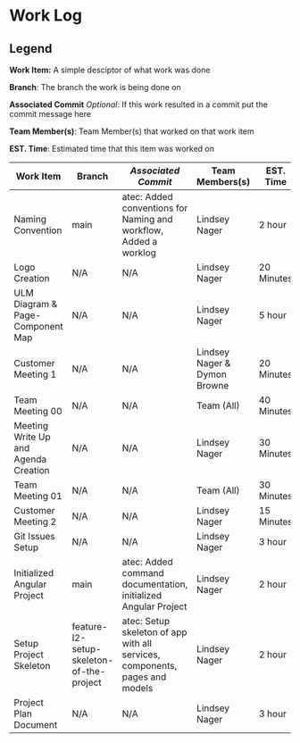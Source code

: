 # Work Log

## Legend
**Work Item:** A simple desciptor of what work was done

**Branch**: The branch the work is being done on

**Associated Commit** *Optional*: If this work resulted in a commit put the commit message here

**Team Member(s)**: Team Member(s) that worked on that work item

**EST. Time**: Estimated time that this item was worked on


|Work Item|Branch|*Associated Commit*|Team Members(s)|EST. Time|
|-------|---|---|---|---|
|Naming Convention|main|atec: Added conventions for Naming and workflow, Added a worklog|Lindsey Nager|2 hour|
|Logo Creation|N/A|N/A|Lindsey Nager|20 Minutes|
|ULM Diagram & Page-Component Map|N/A|N/A|Lindsey Nager|5 hour|
|Customer Meeting 1|N/A|N/A|Lindsey Nager & Dymon Browne|20 Minutes|
|Team Meeting 00|N/A|N/A|Team (All)| 40 Minutes|
|Meeting Write Up and Agenda Creation|N/A|N/A|Lindsey Nager|30 Minutes|
|Team Meeting 01|N/A|N/A|Team (All)| 30 Minutes|
|Customer Meeting 2|N/A|N/A|Lindsey Nager|15 Minutes|
|Git Issues Setup|N/A|N/A|Lindsey Nager|3 hour|
|Initialized Angular Project|main|atec: Added command documentation, initialized Angular Project|Lindsey Nager|2 hour|
|Setup Project Skeleton|feature-I2-setup-skeleton-of-the-project|atec: Setup skeleton of app with all services, components, pages and models|Lindsey Nager|2 hour|
|Project Plan Document|N/A|N/A|Lindsey Nager|3 hour|
